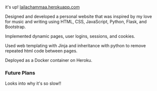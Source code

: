 it's up! [lailachammaa.herokuapp.com](http://lailachammaa.herokuapp.com)


Designed and developed a personal website that was inspired by my love for music and writing using HTML, CSS, JavaScript, Python, Flask, and Bootstrap. 

Implemented dynamic pages, user logins, sessions, and cookies.

Used web templating with Jinja and inheritance with python to remove repeated html code between pages.

Deployed as a Docker container on Heroku.

### Future Plans
Looks into why it's so slow!!
